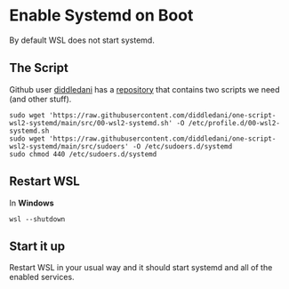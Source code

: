 # Enable Systemd on Boot

By default WSL does not start systemd.

## The Script
Github user [diddledani](https://github.com/diddledani) has a [repository](https://github.com/diddledani/one-script-wsl2-systemd) that contains two scripts we need (and other stuff).

```
sudo wget 'https://raw.githubusercontent.com/diddledani/one-script-wsl2-systemd/main/src/00-wsl2-systemd.sh' -O /etc/profile.d/00-wsl2-systemd.sh
sudo wget 'https://raw.githubusercontent.com/diddledani/one-script-wsl2-systemd/main/src/sudoers' -O /etc/sudoers.d/systemd
sudo chmod 440 /etc/sudoers.d/systemd
```

## Restart WSL
In **Windows**

```
wsl --shutdown
```

## Start it up
Restart WSL in your usual way and it should start systemd and all of the enabled services.

